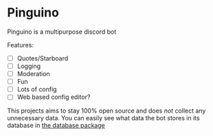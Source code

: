 # Pinguino
Pinguino is a multipurpose discord bot

Features:

- [ ] Quotes/Starboard
- [ ] Logging
- [ ] Moderation
- [ ] Fun
- [ ] Lots of config
- [ ] Web based config editor?

This projects aims to stay 100% open source and does _not_ collect any unnecessary data. You can easily see what data the bot stores in its database in [the database package](https://github.com/JamCoreDiscord/Pinguino/tree/main/src/main/kotlin/io/github/jamalam360/database)